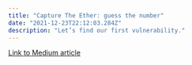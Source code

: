 ```yaml
---
title: "Capture The Ether: guess the number"
date: "2021-12-23T22:12:03.284Z"
description: "Let’s find our first vulnerability."
---
```


[Link to Medium article](https://medium.com/@tomasfrancisco/capture-the-ether-guess-the-number-c96bbb808bf3)
<!-- 
Capture The Ether: guess the number
Let’s find our first vulnerability. If you’ve already seen this contract, you may have discovered what the solution is and may be thinking this is too easy and obvious. But believe it or not, this is something that may very likely happen in real life: contracts with exposed private information that may lead to a vulnerability. Remember, everything is public in the blockchain and the keyword ‘private’ refers to the possibility of a function or variable to be accessed, not seen.

Besides the solution, there are some interesting new things that we can analyse.

capture the ether, guess the number challenge smart contract
In this contract we have a state variable:

uint8 answer = 42
And three functions:

GuessTheNumberChallenge(): this is the ‘constructor’ function of the contract. Constructors are special and optional functions that are executed only once when the contract is deployed and are used to initialize state variables. Before solidity compiler 0.4.22 they had to be named as the contract itself. After that, the special keyword ‘constructor’ was implemented to avoid errors or spelling mistakes.
isComplete(): to check if the challenge has been completed.
guess(): the function we must call with the answer we think will solve the challenge.
There’s something different happening when we click on Begin Challenge: Metamask is asking for 1 ether. Why is this?

See the require statement inside the constructor? It says that when the function is executed, the msg value of the transaction should be of 1 ether. As that function is executed when the contract is deployed, that’s the moment when we must send the amount.

Now, going back to our problem, the isComplete() function will return true if the contract’s balance is equal to 0. When we deployed it, we sent 1 ether, so at the moment it will return false.

The solution is, of course, in the guess function. First, it requires 1 ether with the transaction calling it and after that, it checks that the parameter (uint8 n) is equal to the answer variable. That is very convenient, because we actually know what the answer variable is: 42!

So in order to solve this challenge, we must call the function answer with the parameter ‘42’ in it. if n == answer, we’ll get 2 ethers in return, equal to the amount we’ve sent before: one when deploying and the other when calling ‘guess’.

This time instead of using remix we will try and solve it via Etherscan.

These are the steps to follow there:

look for your contract’s address
go to the ‘contract’ tab
connect your wallet
enter ‘1' in the guess input: the amount of ether.
enter ‘42’ in the n input: our guess.
click on ‘write’.
That’s it! Now wait for a few seconds and you’ll see those 2 valuable ethers in your wallet again.


In the next article we’ll spice things up and solve the ‘Guess the secret number’ challenge.
 -->
